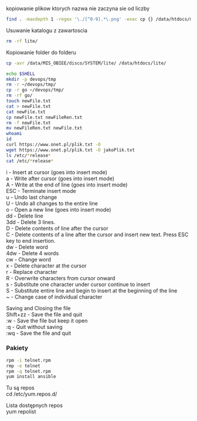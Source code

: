 
kopiowanie plikow ktorych nazwa nie zaczyna sie od liczby  
```bash
find . -maxdepth 1 -regex '\./[^0-9].*\.png' -exec cp {} /data/htdocs/mobile/img \;
```
Usuwanie katalogu z zawartoscia  
```bash
rm -rf lite/
```

Kopiowanie folder do folderu  
```bash
cp -avr /data/MIS_OBIEE/disco/SYSTEM/lite/ /data/htdocs/lite/
```

```bash
echo $SHELL
mkdir -p devops/tmp
rm -r ~/devops/tmp/
cp -r go ~/devops/tmp/
rm -rf go/
touch newFile.txt
cat > newFile.txt 
cat newFile.txt 
cp newFile.txt newFileRen.txt
rm -f newFile.txt 
mv newFileRen.txt newFile.txt
whoami
id
curl https://www.onet.pl/plik.txt -O
wget https://www.onet.pl/plik.txt -O jakoPlik.txt
ls /etc/*release*
cat /etc/*release*
```
  
i - Insert at cursor (goes into insert mode)  
a - Write after cursor (goes into insert mode)  
A - Write at the end of line (goes into insert mode)  
ESC - Terminate insert mode  
u - Undo last change  
U - Undo all changes to the entire line  
o - Open a new line (goes into insert mode)  
dd - Delete line  
3dd - Delete 3 lines.  
D - Delete contents of line after the cursor  
C - Delete contents of a line after the cursor and insert new text. Press ESC key to end insertion.  
dw - Delete word  
4dw - Delete 4 words  
cw - Change word  
x - Delete character at the cursor  
r - Replace character  
R - Overwrite characters from cursor onward  
s - Substitute one character under cursor continue to insert  
S - Substitute entire line and begin to insert at the beginning of the line  
~ - Change case of individual character  
  
Saving and Closing the file  
Shift+zz - Save the file and quit  
:w - Save the file but keep it open  
:q - Quit without saving  
:wq - Save the file and quit  
  
### Pakiety
```bash
rpm -i telnet.rpm
rmp -e telnet
rpm -q telnet.rpm
yum install ansible

```
Tu są repos  
cd /etc/yum.repos.d/  

Lista dostępnych repos  
yum repolist  




